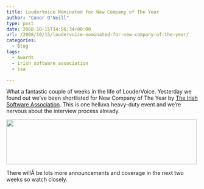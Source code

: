 ```yaml
---
title: LouderVoice Nominated for New Company of The Year
author: "Conor O'Neill"
type: post
date: 2008-10-15T14:56:34+00:00
url: /2008/10/15/loudervoice-nominated-for-new-company-of-the-year/
categories:
  - Blog
tags:
  - Awards
  - irish software association
  - isa

---
```

What a fantastic couple of weeks in the life of LouderVoice. Yesterday we found out we&#8217;ve been shortlisted for New Company of The Year by [The Irish Software Association][1]. This is one helluva heavy-duty event and we&#8217;re nervous about the interview process already.

[<img class="alignnone size-full wp-image-145" title="isa" src="http://www.loudervoice.com/wp-content/uploads/2008/10/isa.jpg" alt="" width="500" height="117" />][2]

There willÂ be lots more announcements and coverage in the next two weeks so watch closely.

 [1]: http://www.software.ie/awards
 [2]: http://www.loudervoice.com/wp-content/uploads/2008/10/isa.jpg